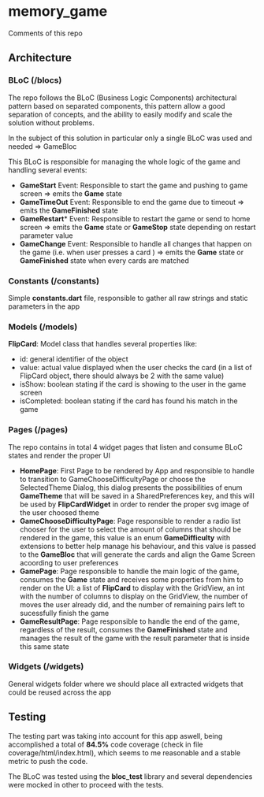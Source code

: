 # memory_game

Comments of this repo

## Architecture

### BLoC (/blocs)
The repo follows the BLoC (Business Logic Components) architectural pattern based on separated components, this
pattern allow a good separation of concepts, and the ability to easily modify and scale the solution without problems.

In the subject of this solution in particular only a single BLoC was used and needed => GameBloc

This BLoC is responsible for managing the whole logic of the game and handling several events:

- **GameStart** Event: Responsible to start the game and pushing to game screen => emits the **Game** state
- **GameTimeOut** Event: Responsible to end the game due to timeout => emits the **GameFinished** state
- **GameRestart*** Event: Responsible to restart the game or send to home screen => emits the **Game** state or
**GameStop** state depending on restart parameter value
- **GameChange** Event: Responsible to handle all changes that happen on the game (i.e. when user presses a card ) =>
emits the **Game** state or **GameFinished** state when every cards are matched

### Constants (/constants)
Simple **constants.dart** file, responsible to gather all raw strings and static parameters in the app

### Models (/models)
**FlipCard**: Model class that handles several properties like:

- id: general identifier of the object
- value: actual value displayed when the user checks the card (in a list of FlipCard object, there should always be 2
 with the same value)
- isShow: boolean stating if the card is showing to the user in the game screen
- isCompleted: boolean stating if the card has found his match in the game

### Pages (/pages)
The repo contains in total 4 widget pages that listen and consume BLoC states and render the proper UI

- **HomePage**: First Page to be rendered by App and responsible to handle to transition to GameChooseDifficultyPage
or choose the SelectedTheme Dialog, this dialog presents the possibilities of enum **GameTheme** that will be saved
in a SharedPreferences key, and this will be used by **FlipCardWidget** in order to render the proper svg image of
the user choosed theme
- **GameChooseDifficultyPage**: Page responsible to render a radio list chooser for the user to select the amount of
columns that should be rendered in the game, this value is an enum **GameDifficulty** with extensions to better help
manage his behaviour, and this value is passed to the **GameBloc** that will generate the cards and align the Game
Screen acoording to user preferences
- **GamePage**: Page responsible to handle the main logic of the game, consumes the **Game** state and receives some
properties from him to render on the UI: a list of **FlipCard** to display with the GridView, an int with the number
of columns to display on the GridView, the number of moves the user already did, and the number of remaining pairs
left to sucessfully finish the game
- **GameResultPage**: Page responsible to handle the end of the game, regardless of the result, consumes the
**GameFinished** state and manages the result of the game with the result parameter that is inside this same state

### Widgets (/widgets)
General widgets folder where we should place all extracted widgets that could be reused across the app

## Testing
The testing part was taking into account for this app aswell, being accomplished a total of **84.5%** 
code coverage (check in file coverage/html/index.html), which seems to me reasonable and a stable metric to push 
the code.

The BLoC was tested using the **bloc_test** library and several dependencies were mocked in other to proceed with the
 tests.